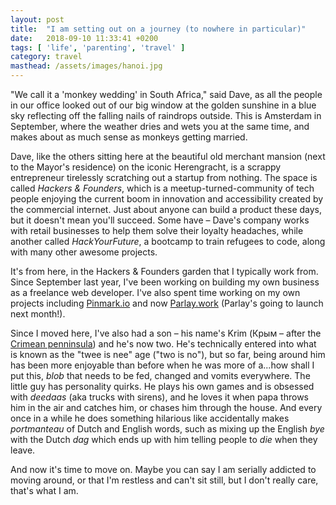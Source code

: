```yaml
---
layout: post
title:  "I am setting out on a journey (to nowhere in particular)"
date:   2018-09-10 11:33:41 +0200
tags: [ 'life', 'parenting', 'travel' ]
category: travel
masthead: /assets/images/hanoi.jpg
---
```

"We call it a 'monkey wedding' in South Africa," said Dave, as all the people in our office looked out of our big window at the golden sunshine in a blue sky reflecting off the falling nails of raindrops outside. This is Amsterdam in September, where the weather dries and wets you at the same time, and makes about as much sense as monkeys getting married.

Dave, like the others sitting here at the beautiful old merchant mansion (next to the Mayor's residence) on the iconic Herengracht, is a scrappy entrepreneur tirelessly scratching out a startup from nothing. The space is called _Hackers & Founders_, which is a meetup-turned-community of tech people enjoying the current boom in innovation and accessibility created by the commercial internet. Just about anyone can build a product these days, but it doesn't mean you'll succeed. Some have – Dave's company works with retail businesses to help them solve their loyalty headaches, while another called _HackYourFuture_, a bootcamp to train refugees to code, along with many other awesome projects.

It's from here, in the Hackers & Founders garden that I typically work from. Since September last year, I've been working on building my own business as a freelance web developer. I've also spent time working on my own projects including [Pinmark.io](https://pinmark.io) and now [Parlay.work](https://parlay.work) (Parlay's going to launch next month!).

Since I moved here, I've also had a son – his name's Krim (Крым – after the [Crimean penninsula](https://en.wikipedia.org/wiki/Crimea)) and he's now two. He's technically entered into what is known as the "twee is nee" age ("two is no"), but so far, being around him has been more enjoyable than before when he was more of a...how shall I put this, _blob_ that needs to be fed, changed and vomits everywhere. The little guy has personality quirks. He plays his own games and is obsessed with _deedaas_ (aka trucks with sirens), and he loves it when papa throws him in the air and catches him, or chases him through the house. And every once in a while he does something hilarious like accidentally makes _portmanteau_ of Dutch and English words, such as mixing up the English _bye_ with the Dutch _dag_ which ends up with him telling people to _die_ when they leave.

And now it's time to move on. Maybe you can say I am serially addicted to moving around, or that I'm restless and can't sit still, but I don't really care, that's what I am.
